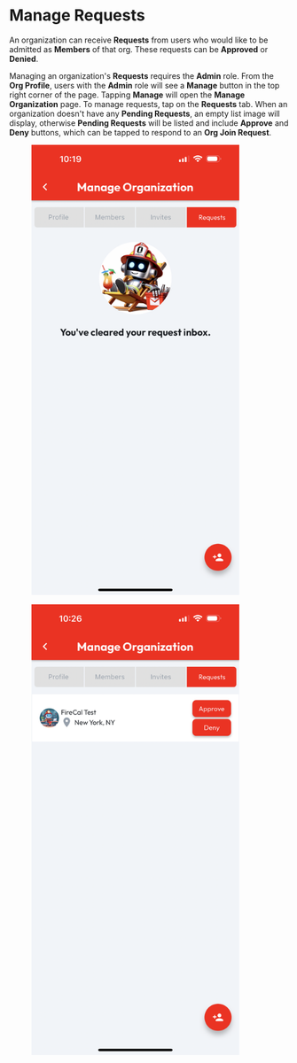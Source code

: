 # Manage Requests

An organization can receive **Requests** from users who would like to be admitted as **Members** of that org. These requests can be **Approved** or **Denied**.

Managing an organization's **Requests** requires the **Admin** role. From the **Org Profile**, users with the **Admin** role will see a **Manage** button in the top right corner of the page. Tapping **Manage** will open the **Manage Organization** page. To manage requests, tap on the **Requests** tab. When an organization doesn't have any **Pending Requests**, an empty list image will display, otherwise **Pending Requests** will be listed and include **Approve** and **Deny** buttons, which can be tapped to respond to an **Org Join Request**.

<div>

<figure><img src="../../.gitbook/assets/Manage_Org_Requests_Empty.PNG" alt="" width="375"><figcaption></figcaption></figure>

 

<figure><img src="../../.gitbook/assets/Manage_Org_Requests_1.PNG" alt="" width="375"><figcaption></figcaption></figure>

</div>
